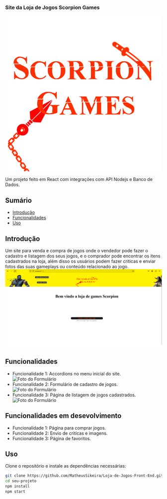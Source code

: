 ### Site da Loja de Jogos Scorpion Games

![Banner do Projeto](./Loja-de-Jogos-Front-End/Scorpion-Games/src/assets/ScorpionGames.png)

Um projeto feito em React com integrações com API Nodejs e Banco de Dados.

## Sumário

- [Introdução](#introdução)
- [Funcionalidades](#funcionalidades)
- [Uso](#uso)

## Introdução

Um site para venda e compra de jogos onde o vendedor pode fazer o cadastro e listagem dos seus jogos, e o comprador pode encontrar os itens cadastrados na loja, além disso os usuários podem fazer criticas e enviar fotos das suas gameplays ou conteúdo relacionado ao jogo.
![Foto do Site](./Loja-de-Jogos-Front-End/Scorpion-Games/src/assets/scre1.png)

## Funcionalidades

- Funcionalidade 1: Accordions no menu inicial do site.
![Foto do Formulário](./)
- Funcionalidade 2: Formulário de cadastro de jogos.
![Foto do Formulário](./)
- Funcionalidade 3: Página de listagem de jogos cadastrados.
![Foto do Formulário](./)

## Funcionalidades em desevolvimento
- Funcionalidade 1: Página para comprar jogos.
- Funcionalidade 2: Envio de critícas e imagens.
- Funcionalidade 3: Página de favoritos.

## Uso

Clone o repositório e instale as dependências necessárias:

```bash
git clone https://github.com/MatheusSikeira/Loja-de-Jogos-Front-End.git
cd seu-projeto
npm install
npm start
